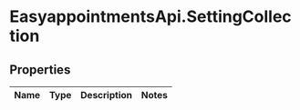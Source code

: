 # EasyappointmentsApi.SettingCollection

## Properties
Name | Type | Description | Notes
------------ | ------------- | ------------- | -------------
